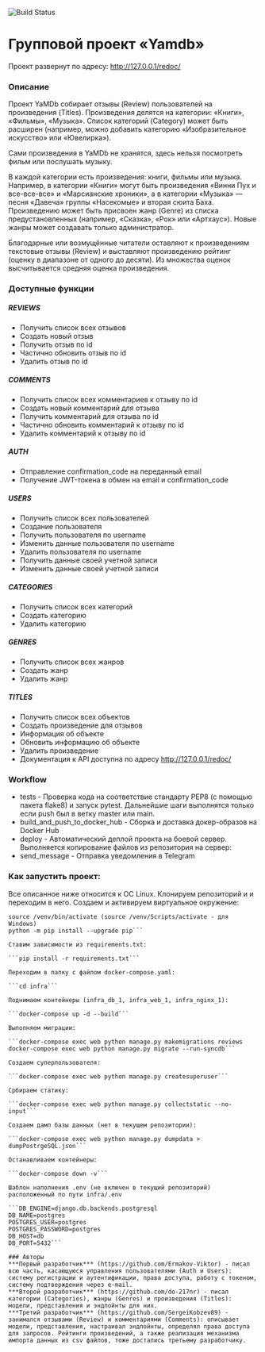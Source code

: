 ![Build Status](https://github.com/SergeiKobzev89/yamdb_final/workflows/yamdb_workflow/badge.svg)


# Групповой проект «Yamdb»

Проект развернут по адресу: http://127.0.0.1/redoc/ 


### Описание
Проект YaMDb собирает отзывы (Review) пользователей на произведения (Titles). Произведения делятся на категории: «Книги», «Фильмы», «Музыка». Список категорий (Category) может быть расширен (например, можно добавить категорию «Изобразительное искусство» или «Ювелирка»).

Сами произведения в YaMDb не хранятся, здесь нельзя посмотреть фильм или послушать музыку.

В каждой категории есть произведения: книги, фильмы или музыка. Например, в категории «Книги» могут быть произведения «Винни Пух и все-все-все» и «Марсианские хроники», а в категории «Музыка» — песня «Давеча» группы «Насекомые» и вторая сюита Баха. Произведению может быть присвоен жанр (Genre) из списка предустановленных (например, «Сказка», «Рок» или «Артхаус»). Новые жанры может создавать только администратор.

Благодарные или возмущённые читатели оставляют к произведениям текстовые отзывы (Review) и выставляют произведению рейтинг (оценку в диапазоне от одного до десяти). Из множества оценок высчитывается средняя оценка произведения.

### Доступные функции
##### REVIEWS
- Получить список всех отзывов
- Создать новый отзыв
- Получить отзыв по id
- Частично обновить отзыв по id
- Удалить отзыв по id

##### COMMENTS
- Получить список всех комментариев к отзыву по id
- Создать новый комментарий для отзыва
- Получить комментарий для отзыва по id
- Частично обновить комментарий к отзыву по id
- Удалить комментарий к отзыву по id

##### AUTH
- Отправление confirmation_code на переданный email
- Получение JWT-токена в обмен на email и confirmation_code

##### USERS
- Получить список всех пользователей
- Создание пользователя
- Получить пользователя по username
- Изменить данные пользователя по username
- Удалить пользователя по username
- Получить данные своей учетной записи
- Изменить данные своей учетной записи

##### CATEGORIES
- Получить список всех категорий
- Создать категорию
- Удалить категорию

##### GENRES
- Получить список всех жанров
- Создать жанр
- Удалить жанр

##### TITLES
- Получить список всех объектов
- Создать произведение для отзывов
- Информация об объекте
- Обновить информацию об объекте
- Удалить произведение
- Документация к API доступна по адресу http://127.0.0.1/redoc/

### Workflow
- tests - Проверка кода на соответствие стандарту PEP8 (с помощью пакета flake8) и запуск pytest. Дальнейшие шаги выполнятся только если push был в ветку master или main.
- build_and_push_to_docker_hub - Сборка и доставка докер-образов на Docker Hub
- deploy - Автоматический деплой проекта на боевой сервер. Выполняется копирование файлов из репозитория на сервер:
- send_message - Отправка уведомления в Telegram

### Как запустить проект:

Все описанное ниже относится к ОС Linux. Клонируем репозиторий и и переходим в него.
Создаем и активируем виртуальное окружение:

```python3 -m venv venv 
source /venv/bin/activate (source /venv/Scripts/activate - для Windows) 
python -m pip install --upgrade pip```

Ставим зависимости из requirements.txt:

```pip install -r requirements.txt```

Переходим в папку с файлом docker-compose.yaml:

```cd infra```

Поднимаем контейнеры (infra_db_1, infra_web_1, infra_nginx_1):

```docker-compose up -d --build```

Выполняем миграции:

```docker-compose exec web python manage.py makemigrations reviews 
docker-compose exec web python manage.py migrate --run-syncdb```

Создаем суперпользователя:

```docker-compose exec web python manage.py createsuperuser```

Србираем статику:

```docker-compose exec web python manage.py collectstatic --no-input```

Создаем дамп базы данных (нет в текущем репозитории):

```docker-compose exec web python manage.py dumpdata > dumpPostrgeSQL.json```

Останавливаем контейнеры:

```docker-compose down -v``` 

Шаблон наполнения .env (не включен в текущий репозиторий) расположенный по пути infra/.env

```DB_ENGINE=django.db.backends.postgresql
DB_NAME=postgres 
POSTGRES_USER=postgres 
POSTGRES_PASSWORD=postgres 
DB_HOST=db 
DB_PORT=5432```

### Авторы
***Первый разработчик*** (https://github.com/Ermakov-Viktor) - писал всю часть, касающуюся управления пользователями (Auth и Users): систему регистрации и аутентификации, права доступа, работу с токеном, систему подтверждения через e-mail.
***Второй разработчик*** (https://github.com/do-217nr) - писал категории (Categories), жанры (Genres) и произведения (Titles): модели, представления и эндпойнты для них.
***Третий разработчик*** (https://github.com/SergeiKobzev89) - занимался отзывами (Review) и комментариями (Comments): описывает модели, представления, настраивал эндпойнты, определял права доступа для запросов. Рейтинги произведений, а также реализация механизма импорта данных из csv файлов, тоже достались третьему разработчику.